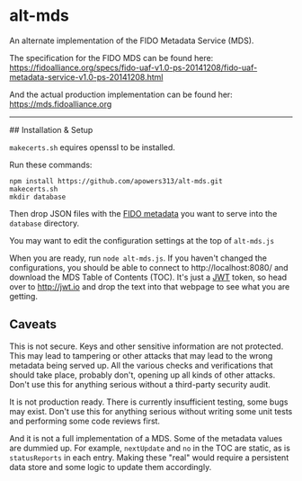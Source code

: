 # alt-mds
An alternate implementation of the FIDO Metadata Service (MDS).

The specification for the FIDO MDS can be found here:
https://fidoalliance.org/specs/fido-uaf-v1.0-ps-20141208/fido-uaf-metadata-service-v1.0-ps-20141208.html

And the actual production implementation can be found her:
https://mds.fidoalliance.org

<hr>
## Installation & Setup

`makecerts.sh` equires openssl to be installed.

Run these commands:
```
npm install https://github.com/apowers313/alt-mds.git
makecerts.sh
mkdir database
```

Then drop JSON files with the [FIDO metadata](https://fidoalliance.org/specs/fido-uaf-v1.0-ps-20141208/fido-uaf-authnr-metadata-v1.0-ps-20141208.html) you want to serve into the `database` directory.

You may want to edit the configuration settings at the top of `alt-mds.js`

When you are ready, run `node alt-mds.js`. If you haven't changed the configurations, you should be able to connect to http://localhost:8080/ and download the MDS Table of Contents (TOC). It's just a [JWT](https://tools.ietf.org/html/rfc7519) token, so head over to http://jwt.io and drop the text into that webpage to see what you are getting.

## Caveats
This is not secure. Keys and other sensitive information are not protected. This may lead to tampering or other attacks that may lead to the wrong metadata being served up. All the various checks and verifications that should take place, probably don't, opening up all kinds of other attacks. Don't use this for anything serious without a third-party security audit.

It is not production ready. There is currently insufficient testing, some bugs may exist. Don't use this for anything serious without writing some unit tests and performing some code reviews first.

And it is not a full implementation of a MDS. Some of the metadata values are dummied up. For example, `nextUpdate` and `no` in the TOC are static, as is `statusReports` in each entry. Making these "real" would require a persistent data store and some logic to update them accordingly.